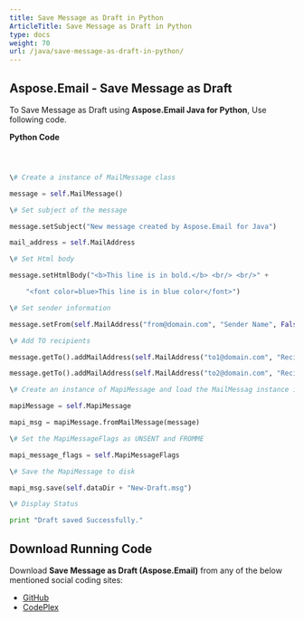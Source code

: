 ```yaml
---
title: Save Message as Draft in Python
ArticleTitle: Save Message as Draft in Python
type: docs
weight: 70
url: /java/save-message-as-draft-in-python/
---
```


## **Aspose.Email - Save Message as Draft**
To Save Message as Draft using **Aspose.Email Java for Python**, Use following code.

**Python Code**

``` python



\# Create a instance of MailMessage class

message = self.MailMessage()

\# Set subject of the message

message.setSubject("New message created by Aspose.Email for Java")

mail_address = self.MailAddress

\# Set Html body

message.setHtmlBody("<b>This line is in bold.</b> <br/> <br/>" +

    "<font color=blue>This line is in blue color</font>")

\# Set sender information

message.setFrom(self.MailAddress("from@domain.com", "Sender Name", False))

\# Add TO recipients

message.getTo().addMailAddress(self.MailAddress("to1@domain.com", "Recipient 1", False))

message.getTo().addMailAddress(self.MailAddress("to2@domain.com", "Recipient 2", False))

\# Create an instance of MapiMessage and load the MailMessag instance into it

mapiMessage = self.MapiMessage

mapi_msg = mapiMessage.fromMailMessage(message)

\# Set the MapiMessageFlags as UNSENT and FROMME

mapi_message_flags = self.MapiMessageFlags

\# Save the MapiMessage to disk

mapi_msg.save(self.dataDir + "New-Draft.msg")

\# Display Status

print "Draft saved Successfully."

```
## **Download Running Code**
Download **Save Message as Draft (Aspose.Email)** from any of the below mentioned social coding sites:

- [GitHub](https://github.com/aspose-email/Aspose.Email-for-Java/releases/tag/Aspose.Email_Java_for_Python-v1.0)
- [CodePlex](http://asposeemailjavapython.codeplex.com/releases/)
